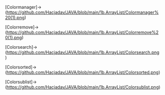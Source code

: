 [Colormanager]->(https://github.com/Hacjadav/JAVA/blob/main/1b.ArrayList/Colormanager%20(1).png)

[Colorremove]->(https://github.com/Hacjadav/JAVA/blob/main/1b.ArrayList/Colorremove%20(1).png)

[Colorsearch]->(https://github.com/Hacjadav/JAVA/blob/main/1b.ArrayList/Colorsearch.png)

[Colorsorted]->(https://github.com/Hacjadav/JAVA/blob/main/1b.ArrayList/Colorsorted.png)

[Colorsublist]->(https://github.com/Hacjadav/JAVA/blob/main/1b.ArrayList/Colorsublist.png)

